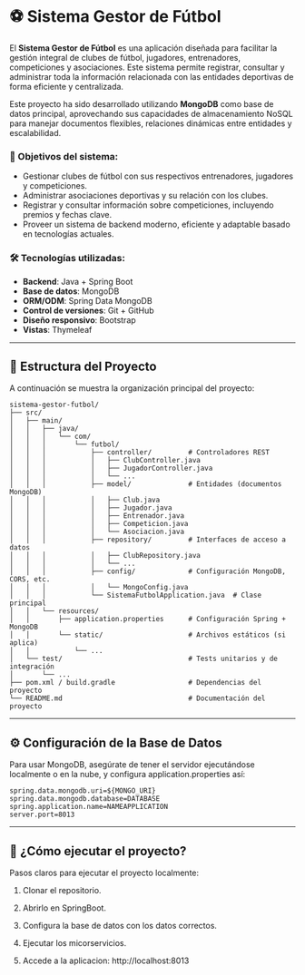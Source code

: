 # ⚽ Sistema Gestor de Fútbol

El **Sistema Gestor de Fútbol** es una aplicación diseñada para facilitar la gestión integral de clubes de fútbol, jugadores, entrenadores, competiciones y asociaciones. Este sistema permite registrar, consultar y administrar toda la información relacionada con las entidades deportivas de forma eficiente y centralizada.

Este proyecto ha sido desarrollado utilizando **MongoDB** como base de datos principal, aprovechando sus capacidades de almacenamiento NoSQL para manejar documentos flexibles, relaciones dinámicas entre entidades y escalabilidad.

### 🎯 Objetivos del sistema:

- Gestionar clubes de fútbol con sus respectivos entrenadores, jugadores y competiciones.
- Administrar asociaciones deportivas y su relación con los clubes.
- Registrar y consultar información sobre competiciones, incluyendo premios y fechas clave.
- Proveer un sistema de backend moderno, eficiente y adaptable basado en tecnologías actuales.

### 🛠️ Tecnologías utilizadas:

- **Backend**: Java + Spring Boot
- **Base de datos**: MongoDB
- **ORM/ODM**: Spring Data MongoDB
- **Control de versiones**: Git + GitHub
- **Diseño responsivo**: Bootstrap 
- **Vistas**: Thymeleaf 

---

## 📁 Estructura del Proyecto
A continuación se muestra la organización principal del proyecto:
```
sistema-gestor-futbol/
├── src/
│   ├── main/
│   │   ├── java/
│   │   │   └── com/
│   │   │       └── futbol/
│   │   │           ├── controller/         # Controladores REST
│   │   │           │   ├── ClubController.java
│   │   │           │   ├── JugadorController.java
│   │   │           │   └── ...
│   │   │           ├── model/              # Entidades (documentos MongoDB)
│   │   │           │   ├── Club.java
│   │   │           │   ├── Jugador.java
│   │   │           │   ├── Entrenador.java
│   │   │           │   ├── Competicion.java
│   │   │           │   └── Asociacion.java
│   │   │           ├── repository/         # Interfaces de acceso a datos
│   │   │           │   ├── ClubRepository.java
│   │   │           │   └── ...
│   │   │           ├── config/             # Configuración MongoDB, CORS, etc.
│   │   │           │   └── MongoConfig.java
│   │   │           └── SistemaFutbolApplication.java  # Clase principal
│   │   └── resources/
│   │       ├── application.properties      # Configuración Spring + MongoDB
│   │       └── static/                     # Archivos estáticos (si aplica)
│   │           └── ...
│   └── test/                               # Tests unitarios y de integración
│       └── ...
├── pom.xml / build.gradle                  # Dependencias del proyecto
└── README.md                               # Documentación del proyecto
```
---
## ⚙️ Configuración de la Base de Datos
Para usar MongoDB, asegúrate de tener el servidor ejecutándose localmente o en la nube, y configura application.properties así:

```properties
spring.data.mongodb.uri=${MONGO_URI}
spring.data.mongodb.database=DATABASE
spring.application.name=NAMEAPPLICATION
server.port=8013
```
---
## 🚀 ¿Cómo ejecutar el proyecto?
Pasos claros para ejecutar el proyecto localmente:

1. Clonar el repositorio.

2. Abrirlo en SpringBoot.

3. Configura la base de datos con los datos correctos.

4. Ejecutar los micorservicios.

5. Accede a la aplicacion: http://localhost:8013
   

